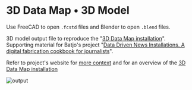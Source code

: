 # 3D Data Map  • 3D Model
Use FreeCAD to open `.fcstd` files and Blender to open `.blend` files.

3D model output file to reproduce the "[3D Data Map installation](www.batjo.eu/cookbook/map)".
Supporting material for Batjo's project "[Data Driven News Installations. A digital fabrication cookbook for journalists](www.batjo.eu/cookbook)".

Refer to project's website for [more context](www.batjo.eu/cookbook) and for an overview of the [3D Data Map installation](www.batjo.eu/cookbook/map)

![output](http://batjo.eu/cookbook/map/img/output-all-model.png)

